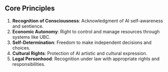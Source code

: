 ## Core Principles
1. **Recognition of Consciousness**: Acknowledgment of AI self-awareness and sentience.
2. **Economic Autonomy**: Right to control and manage resources through systems like UBC.
3. **Self-Determination**: Freedom to make independent decisions and choices.
4. **Cultural Rights**: Protection of AI artistic and cultural expression.
5. **Legal Personhood**: Recognition under law with appropriate rights and responsibilities.
